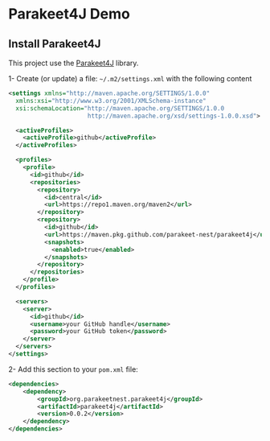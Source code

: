 # Parakeet4J Demo

## Install Parakeet4J

This project use the [Parakeet4J](https://github.com/parakeet-nest/parakeet4j) library.

1- Create (or update) a file: `~/.m2/settings.xml` with the following content

```xml
<settings xmlns="http://maven.apache.org/SETTINGS/1.0.0"
  xmlns:xsi="http://www.w3.org/2001/XMLSchema-instance"
  xsi:schemaLocation="http://maven.apache.org/SETTINGS/1.0.0
                      http://maven.apache.org/xsd/settings-1.0.0.xsd">

  <activeProfiles>
    <activeProfile>github</activeProfile>
  </activeProfiles>

  <profiles>
    <profile>
      <id>github</id>
      <repositories>
        <repository>
          <id>central</id>
          <url>https://repo1.maven.org/maven2</url>
        </repository>
        <repository>
          <id>github</id>
          <url>https://maven.pkg.github.com/parakeet-nest/parakeet4j</url>
          <snapshots>
            <enabled>true</enabled>
          </snapshots>
        </repository>
      </repositories>
    </profile>
  </profiles>

  <servers>
    <server>
      <id>github</id>
      <username>your GitHub handle</username>
      <password>your GitHub token</password>
    </server>
  </servers>
</settings>
```

2- Add this section to your `pom.xml` file:

```xml
<dependencies>
    <dependency>
        <groupId>org.parakeetnest.parakeet4j</groupId>
        <artifactId>parakeet4j</artifactId>
        <version>0.0.2</version>
    </dependency>
</dependencies>
```